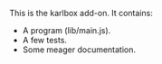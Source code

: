 This is the karlbox add-on.  It contains:

* A program (lib/main.js).
* A few tests.
* Some meager documentation.
